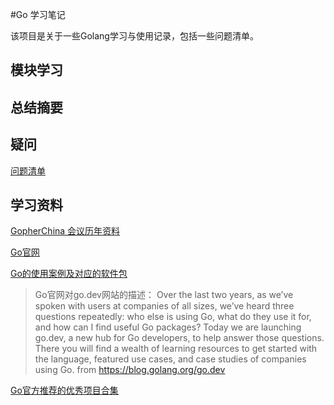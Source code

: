 #Go 学习笔记

该项目是关于一些Golang学习与使用记录，包括一些问题清单。


## 模块学习


## 总结摘要


## 疑问
[问题清单](./todolist.md)


## 学习资料

[GopherChina 会议历年资料](https://github.com/gopherchina/conference)

[Go官网](https://golang.org/pkg/)

[Go的使用案例及对应的软件包](https://pkg.go.dev/)
>Go官网对go.dev网站的描述：
>Over the last two years, as we’ve spoken with users at companies of all sizes, we’ve heard three questions repeatedly: who else is using Go, what do they use it for, and how can I find useful Go packages?
>Today we are launching go.dev, a new hub for Go developers, to help answer those questions. There you will find a wealth of learning resources to get started with the language, featured use cases, and case studies of companies using Go.
>from https://blog.golang.org/go.dev


[Go官方推荐的优秀项目合集](https://github.com/golang/go/wiki/Projects#file-systems)

